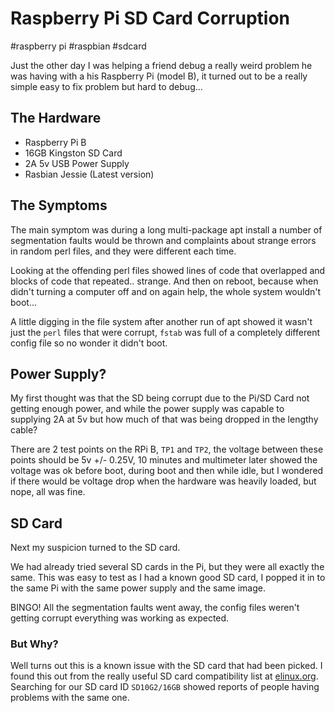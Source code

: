 # Raspberry Pi SD Card Corruption

#raspberry pi
#raspbian
#sdcard

Just the other day I was helping a friend debug a really weird problem he was having with a his Raspberry Pi (model B), it turned out to be a really simple easy to fix problem but hard to debug... 

## The Hardware

* Raspberry Pi B
* 16GB Kingston SD Card
* 2A 5v USB Power Supply
* Rasbian Jessie (Latest version)

## The Symptoms

The main symptom was during a long multi-package apt install a number of segmentation faults would be thrown and 
complaints about strange errors in random perl files, and they were different each time.

Looking at the offending perl files showed lines of code that overlapped and blocks of code that repeated.. strange. 
And then on reboot, because when didn't turning a computer off and on again help, the whole system wouldn't boot...

A little digging in the file system after another run of apt showed it wasn't just the `perl` files that were corrupt,
`fstab` was full of a completely different config file so no wonder it didn't boot.


## Power Supply?

My first thought was that the SD being corrupt due to the Pi/SD Card not getting enough power, and while the power 
supply was capable to supplying 2A at 5v but how much of that was being dropped in the lengthy cable?

There are 2 test points on the RPi B, `TP1` and `TP2`, the voltage between these points should be 5v +/- 0.25V, 
10 minutes and multimeter later showed the voltage was ok before boot, during boot and then while idle, but I wondered 
if there would be voltage drop when the hardware was heavily loaded, but nope, all was fine.


## SD Card

Next my suspicion turned to the SD card.

We had already tried several SD cards in the Pi, but they were all exactly the same. This was easy to test as I had a 
known good SD card, I popped it in to the same Pi with the same power supply and the same image.

BINGO! All the segmentation faults went away, the config files weren't getting corrupt everything was working as 
expected.

### But Why?

Well turns out this is a known issue with the SD card that had been picked. I found this out from the really useful SD 
card compatibility list at [elinux.org](http://elinux.org/RPi_SD_cards). Searching for our SD card ID `SD10G2/16GB` showed reports of people having problems with the same one.

